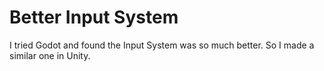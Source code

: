 # Better Input System
I tried Godot and found the Input System was so much better. So I made a similar one in Unity.
